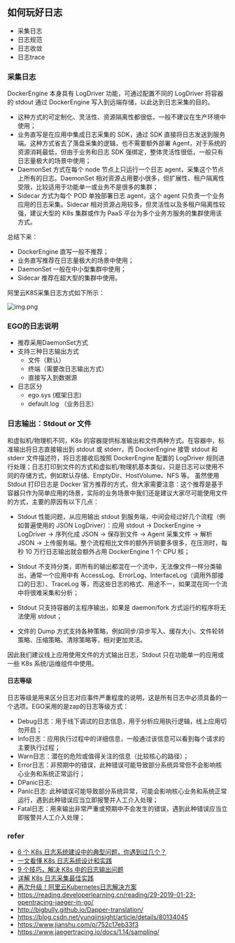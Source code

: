 ## 如何玩好日志

* 采集日志
* 日志规范
* 日志收敛
* 日志trace

### 采集日志

DockerEngine 本身具有 LogDriver 功能，可通过配置不同的 LogDriver 将容器的 stdout 通过 DockerEngine 写入到远端存储，以此达到日志采集的目的。

* 这种方式的可定制化、灵活性、资源隔离性都很低，一般不建议在生产环境中使用；
* 业务直写是在应用中集成日志采集的 SDK，通过 SDK 直接将日志发送到服务端。这种方式省去了落盘采集的逻辑，也不需要额外部署 Agent，对于系统的资源消耗最低，但由于业务和日志 SDK
  强绑定，整体灵活性很低，一般只有日志量极大的场景中使用；
* DaemonSet 方式在每个 node 节点上只运行一个日志 agent，采集这个节点上所有的日志。DaemonSet 相对资源占用要小很多，但扩展性、租户隔离性受限，比较适用于功能单一或业务不是很多的集群；
* Sidecar 方式为每个 POD 单独部署日志 agent，这个 agent 只负责一个业务应用的日志采集。Sidecar 相对资源占用较多，但灵活性以及多租户隔离性较强，建议大型的 K8s 集群或作为 PaaS
  平台为多个业务方服务的集群使用该方式。

总结下来：

* DockerEngine 直写一般不推荐；
* 业务直写推荐在日志量极大的场景中使用；
* DaemonSet 一般在中小型集群中使用；
* Sidecar 推荐在超大型的集群中使用。

阿里云K8S采集日志方式如下所示：

![img.png](../../images/collectlogger.png)

### EGO的日志说明

* 推荐采用DaemonSet方式
* 支持三种日志输出方式
    * 文件（默认）
    * 终端（需要改日志输出方式）
    * 直接写入到数据源
* 日志区分
    * ego.sys      (框架日志)
    * default.log （业务日志）


### 日志输出：Stdout or 文件
和虚拟机/物理机不同，K8s 的容器提供标准输出和文件两种方式。在容器中，标准输出将日志直接输出到 stdout 或 stderr，而 DockerEngine 接管 stdout 和 stderr 文件描述符，将日志接收后按照 DockerEngine 配置的 LogDriver 规则进行处理；日志打印到文件的方式和虚拟机/物理机基本类似，只是日志可以使用不同的存储方式，例如默认存储、EmptyDir、HostVolume、NFS 等。
虽然使用 Stdout 打印日志是 Docker 官方推荐的方式，但大家需要注意：这个推荐是基于容器只作为简单应用的场景，实际的业务场景中我们还是建议大家尽可能使用文件的方式，主要的原因有以下几点：

* Stdout 性能问题，从应用输出 stdout 到服务端，中间会经过好几个流程（例如普遍使用的 JSON LogDriver）：应用 stdout -> DockerEngine -> LogDriver -> 序列化成 JSON -> 保存到文件 -> Agent 采集文件 -> 解析 JSON -> 上传服务端。整个流程相比文件的额外开销要多很多，在压测时，每秒 10 万行日志输出就会额外占用 DockerEngine 1 个 CPU 核；

* Stdout 不支持分类，即所有的输出都混在一个流中，无法像文件一样分类输出，通常一个应用中有 AccessLog、ErrorLog、InterfaceLog（调用外部接口的日志）、TraceLog 等，而这些日志的格式、用途不一，如果混在同一个流中将很难采集和分析；

* Stdout 只支持容器的主程序输出，如果是 daemon/fork 方式运行的程序将无法使用 stdout；

* 文件的 Dump 方式支持各种策略，例如同步/异步写入、缓存大小、文件轮转策略、压缩策略、清除策略等，相对更加灵活。

因此我们建议线上应用使用文件的方式输出日志，Stdout 只在功能单一的应用或一些 K8s 系统/运维组件中使用。

#### 日志等级
日志等级是用来区分日志对应事件严重程度的说明，这是所有日志中必须具备的一个选项。EGO采用的是zap的日志等级方式：
* Debug日志：用于线下调试的日志信息，用于分析应用执行逻辑，线上应用切勿开启；
* Info日志：应用执行过程中的详细信息，一般通过该信息可以看到每个请求的主要执行过程；
* Warn日志：潜在的危险或值得关注的信息（比较核心的路径）；
* Error日志：非预期中的错误，此种错误可能导致部分系统异常但不会影响核心业务和系统正常运行；
* DPanic日志:
* Panic日志: 此种错误可能导致部分系统异常，可能会影响核心业务和系统正常运行，遇到此种错误应当立即报警并人工介入处理；
* Fatal日志：用来输出非常严重或预期中不会发生的错误，遇到此种错误应当立即报警并人工介入处理；


### refer
* [6 个 K8s 日志系统建设中的典型问题，你遇到过几个？](https://developer.aliyun.com/article/718735)
* [一文看懂 K8s 日志系统设计和实践](https://developer.aliyun.com/article/727594)
* [9 个技巧，解决 K8s 中的日志输出问题](https://developer.aliyun.com/article/747821)
* [详解 K8s 日志采集最佳实践](https://blog.csdn.net/JKX_geek/article/details/104858769)
* [再次升级！阿里云Kubernetes日志解决方案](https://blog.csdn.net/maoreyou/article/details/80487138)
* https://reading.developerlearning.cn/reading/29-2019-01-23-opentracing-jaeger-in-go/
* http://bigbully.github.io/Dapper-translation/
* https://blog.csdn.net/yunqiinsight/article/details/80134045
* https://www.jianshu.com/p/752c17eb33f3
* https://www.jaegertracing.io/docs/1.14/sampling/

